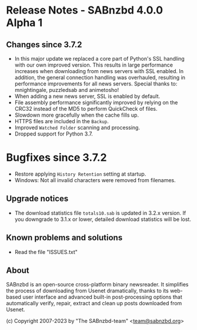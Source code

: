 Release Notes - SABnzbd 4.0.0 Alpha 1
=========================================================

## Changes since 3.7.2
- In this major update we replaced a core part of Python's SSL handling
  with our own improved version. This results in large performance increases
  when downloading from news servers with SSL enabled.
  In addition, the general connection handling was overhauled, resulting in
  performance improvements for all news servers.
  Special thanks to: mnightingale, puzzledsab and animetosho!
- When adding a new news server, SSL is enabled by default.
- File assembly performance significantly improved by relying on the
  CRC32 instead of the MD5 to perform QuickCheck of files.
- Slowdown more gracefully when the cache fills up.
- HTTPS files are included in the `Backup`.
- Improved `Watched Folder` scanning and processing.
- Dropped support for Python 3.7.

# Bugfixes since 3.7.2
- Restore applying `History Retention` setting at startup.
- Windows: Not all invalid characters were removed from filenames.

## Upgrade notices
- The download statistics file `totals10.sab` is updated in 3.2.x
  version. If you downgrade to 3.1.x or lower, detailed download
  statistics will be lost.

## Known problems and solutions
- Read the file "ISSUES.txt"

## About
  SABnzbd is an open-source cross-platform binary newsreader.
  It simplifies the process of downloading from Usenet dramatically, thanks
  to its web-based user interface and advanced built-in post-processing options
  that automatically verify, repair, extract and clean up posts downloaded
  from Usenet.

  (c) Copyright 2007-2023 by "The SABnzbd-team" \<team@sabnzbd.org\>
